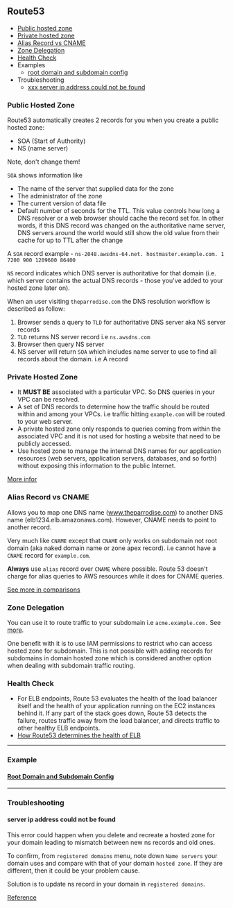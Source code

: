 ## Route53

- [Public hosted zone](#public-hosted-zone)
- [Private hosted zone](#private-hosted-zone)
- [Alias Record vs CNAME](#alias-record-vs-cname)
- [Zone Delegation](#zone-delegation)
- [Health Check](#health-check)
- Examples
  - [root domain and subdomain config](#root-domain-and-subdomain-config)
- Troubleshooting
  - [xxx server ip address could not be found](#server-ip-address-could-not-be-found)

### Public Hosted Zone

Route53 automatically creates 2 records for you when you create a public hosted zone:

- SOA (Start of Authority)
- NS (name server)

Note, don't change them!

`SOA` shows information like

- The name of the server that supplied data for the zone
- The administrator of the zone
- The current version of data file
- Default number of seconds for the TTL. This value controls how long a DNS resolver or a web browser should cache the record set for. In other words, if this DNS record was changed on the authoritative name server, DNS servers around the world would still show the old value from their cache for up to TTL after the change

A `SOA` record example - `ns-2048.awsdns-64.net. hostmaster.example.com. 1 7200 900 1209600 86400`

`NS` record indicates which DNS server is authoritative for that domain (i.e. which server contains the actual DNS records - those you've added to your hosted zone later on).

When an user visiting `theparrodise.com` the DNS resolution workflow is described as follow:

1. Browser sends a query to `TLD` for authoritative DNS server aka NS server records
2. `TLD` returns NS server record i.e `ns.awsdns.com`
3. Browser then query NS server
4. NS server will return `SOA` which includes name server to use to find all records about the domain. i.e A record

### Private Hosted Zone

- It **MUST BE** associated with a particular VPC. So DNS queries in your VPC can be resolved.
- A set of DNS records to determine how the traffic should be routed within and among your VPCs. i.e traffic hitting `example.com` will be routed to your web server.
- A private hosted zone only responds to queries coming from within the associated VPC and it is not used for hosting a website that need to be publicly accessed.
- Use hosted zone to manage the internal DNS names for our application resources (web servers, application servers, databases, and so forth) without exposing this information to the public Internet.

[More infor](https://www.bogotobogo.com/DevOps/AWS/aws-Route53-DNS-Private-Hosted-Zone.php)

### Alias Record vs CNAME
Allows you to map one DNS name (www.theparrodise.com) to another DNS name (elb1234.elb.amazonaws.com). However, CNAME needs to point to another record.

Very much like `CNAME` except that `CNAME` only works on subdomain not root domain (aka naked domain name or zone apex record). i.e cannot have a `CNAME` record for `example.com`.

**Always** use `alias` record over `CNAME` where possible. Route 53 doesn't charge for alias queries to AWS resources while it does for CNAME queries.

[See more in comparisons](https://docs.aws.amazon.com/Route53/latest/DeveloperGuide/resource-record-sets-choosing-alias-non-alias.html)

### Zone Delegation

You can use it to route traffic to your subdomain i.e `acme.example.com.` See [more](https://docs.aws.amazon.com/Route53/latest/DeveloperGuide/dns-routing-traffic-for-subdomains.html#dns-routing-traffic-for-subdomains-new-hosted-zone).

One benefit with it is to use IAM permissions to restrict who can access hosted zone for subdomain. This is not possible with adding records for subdomains in domain hosted zone which is considered another option when dealing with subdomain traffic routing.

### Health Check

- For ELB endpoints, Route 53 evaluates the health of the load balancer itself and the health of your application running on the EC2 instances behind it. If any part of the stack goes down, Route 53 detects the failure, routes traffic away from the load balancer, and directs traffic to other healthy ELB endpoints.
- [How Route53 determines the health of ELB](https://docs.aws.amazon.com/Route53/latest/DeveloperGuide/dns-failover-determining-health-of-endpoints.html#dns-failover-determining-health-of-endpoints-monitor-endpoint)

---

### Example

#### [Root Domain and Subdomain Config](http://altitudelabs.com/blog/how-to-set-up-app-subdomain-route-53/)


---

### Troubleshooting

#### server ip address could not be found
This error could happen when you delete and recreate a hosted zone for your domain leading to mismatch between new ns records and old ones.

To confirm, from `registered domains` menu, note down `Name servers` your domain uses and compare with that of your domain `hosted zone`. If they are different, then it could be your problem cause.

Solution is to update ns record in your domain in `registered domains`.

[Reference](https://docs.aws.amazon.com/Route53/latest/DeveloperGuide/domain-replace-hosted-zone.html)

